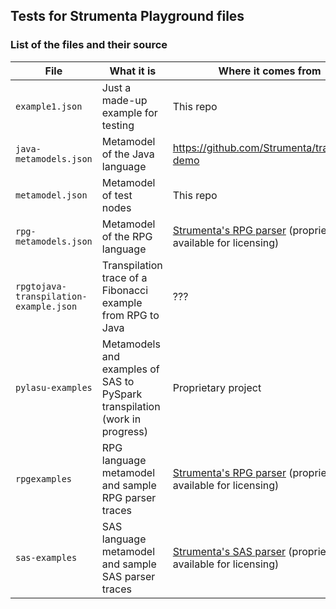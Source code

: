 ## Tests for Strumenta Playground files

### List of the files and their source

| File                                   | What it is                                                                 | Where it comes from                                                                                      |
|----------------------------------------|----------------------------------------------------------------------------|----------------------------------------------------------------------------------------------------------|
| `example1.json`                        | Just a made-up example for testing                                         | This repo                                                                                                |
| `java-metamodels.json`                 | Metamodel of the Java language                                             | https://github.com/Strumenta/transpiler-demo                                                             |
| `metamodel.json`                       | Metamodel of test nodes                                                    | This repo                                                                                                |
| `rpg-metamodels.json`                  | Metamodel of the RPG language                                              | [Strumenta's RPG parser](https://github.com/Strumenta/rpg-parser) (proprietary, available for licensing) |
| `rpgtojava-transpilation-example.json` | Transpilation trace of a Fibonacci example from RPG to Java                | ???                                                                                                      |
| `pylasu-examples`                      | Metamodels and examples of SAS to PySpark transpilation (work in progress) | Proprietary project                                                                                      |
| `rpgexamples`                          | RPG language metamodel and sample RPG parser traces                        | [Strumenta's RPG parser](https://github.com/Strumenta/rpg-parser) (proprietary, available for licensing) |
| `sas-examples`                         | SAS language metamodel and sample SAS parser traces                        | [Strumenta's SAS parser](https://github.com/Strumenta/sas-parser) (proprietary, available for licensing) |
